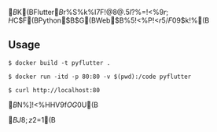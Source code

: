 $B%3%s%F%J5/F0;~$K(BFlutter$B%W%m%8%'%/%H$r%S%k%I$7$F!$@8@.$5$l$?%=!<%9$r;H$C$F(BPython$B$G(BWeb$B%5!<%P!<$r5/F0$9$k!%(B

## Usage
```
$ docker build -t pyflutter .

$ docker run -itd -p 80:80 -v $(pwd):/code pyflutter

$ curl http://localhost:80
```
$B%[%9%HB&$N%]!<%HHV9f$OG$0U(B

$BJ8;z2=$1(B

